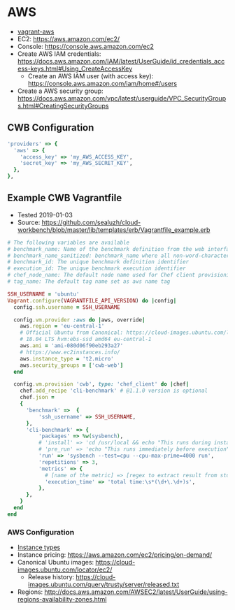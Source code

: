 # AWS

* [vagrant-aws](https://github.com/mitchellh/vagrant-aws)
* EC2: https://aws.amazon.com/ec2/
* Console: https://console.aws.amazon.com/ec2
* Create AWS IAM credentials: https://docs.aws.amazon.com/IAM/latest/UserGuide/id_credentials_access-keys.html#Using_CreateAccessKey
  * Create an AWS IAM user (with access key): https://console.aws.amazon.com/iam/home#/users
* Create a AWS security group: https://docs.aws.amazon.com/vpc/latest/userguide/VPC_SecurityGroups.html#CreatingSecurityGroups

## CWB Configuration

```ruby
'providers' => {
  'aws' => {
    'access_key' => 'my_AWS_ACCESS_KEY',
    'secret_key' => 'my_AWS_SECRET_KEY',
  },
},
```

## Example CWB Vagrantfile

* Tested 2019-01-03
* Source: https://github.com/sealuzh/cloud-workbench/blob/master/lib/templates/erb/Vagrantfile_example.erb

```ruby
# The following variables are available
# benchmark_name: Name of the benchmark definition from the web interface
# benchmark_name_sanitized: benchmark_name where all non-word-characters are replaced with an underscore '_'
# benchmark_id: The unique benchmark definition identifier
# execution_id: The unique benchmark execution identifier
# chef_node_name: The default node name used for Chef client provisioning
# tag_name: The default tag name set as aws name tag

SSH_USERNAME = 'ubuntu'
Vagrant.configure(VAGRANTFILE_API_VERSION) do |config|
  config.ssh.username = SSH_USERNAME

  config.vm.provider :aws do |aws, override|
    aws.region = 'eu-central-1'
    # Official Ubuntu from Canonical: https://cloud-images.ubuntu.com/locator/ec2/
    # 18.04 LTS hvm:ebs-ssd amd64 eu-central-1
    aws.ami = 'ami-080d06f90eb293a27'
    # https://www.ec2instances.info/
    aws.instance_type = 't2.micro'
    aws.security_groups = ['cwb-web']
  end

  config.vm.provision 'cwb', type: 'chef_client' do |chef|
    chef.add_recipe 'cli-benchmark' # @1.1.0 version is optional
    chef.json =
    {
      'benchmark' =>  {
          'ssh_username' => SSH_USERNAME,
      },
      'cli-benchmark' => {
          'packages' => %w(sysbench),
          # 'install' => 'cd /usr/local && echo "This runs during installation." >> install.txt',
          # 'pre_run' => 'echo "This runs immediately before execution" >> log.txt',
          'run' => 'sysbench --test=cpu --cpu-max-prime=4000 run',
          'repetitions' => 3,
          'metrics' => {
            # [name of the metric] => [regex to extract result from stdout],
            'execution_time' => 'total time:\s*(\d+\.\d+)s',
          },
      },
    }
  end
end
```

### AWS Configuration

* [Instance types](https://www.ec2instances.info/)
* Instance pricing: https://aws.amazon.com/ec2/pricing/on-demand/
* Canonical Ubuntu images: https://cloud-images.ubuntu.com/locator/ec2/
  * Release history: https://cloud-images.ubuntu.com/query/trusty/server/released.txt
* Regions: http://docs.aws.amazon.com/AWSEC2/latest/UserGuide/using-regions-availability-zones.html
